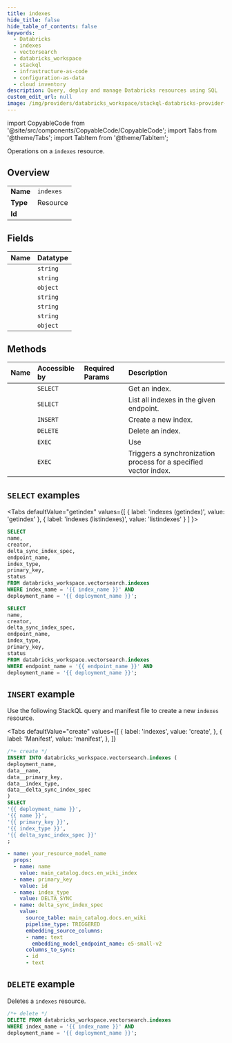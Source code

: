 ```yaml
---
title: indexes
hide_title: false
hide_table_of_contents: false
keywords:
  - Databricks
  - indexes
  - vectorsearch
  - databricks_workspace
  - stackql
  - infrastructure-as-code
  - configuration-as-data
  - cloud inventory
description: Query, deploy and manage Databricks resources using SQL
custom_edit_url: null
image: /img/providers/databricks_workspace/stackql-databricks-provider-featured-image.png
---
```


import CopyableCode from '@site/src/components/CopyableCode/CopyableCode';
import Tabs from '@theme/Tabs';
import TabItem from '@theme/TabItem';

Operations on a <code>indexes</code> resource.  

## Overview
<table><tbody>
<tr><td><b>Name</b></td><td><code>indexes</code></td></tr>
<tr><td><b>Type</b></td><td>Resource</td></tr>
<tr><td><b>Id</b></td><td><CopyableCode code="databricks_workspace.vectorsearch.indexes" /></td></tr>
</tbody></table>

## Fields
| Name | Datatype |
|:-----|:---------|
| <CopyableCode code="name" /> | `string` |
| <CopyableCode code="creator" /> | `string` |
| <CopyableCode code="delta_sync_index_spec" /> | `object` |
| <CopyableCode code="endpoint_name" /> | `string` |
| <CopyableCode code="index_type" /> | `string` |
| <CopyableCode code="primary_key" /> | `string` |
| <CopyableCode code="status" /> | `object` |

## Methods
| Name | Accessible by | Required Params | Description |
|:-----|:--------------|:----------------|:------------|
| <CopyableCode code="getindex" /> | `SELECT` | <CopyableCode code="index_name, deployment_name" /> | Get an index. |
| <CopyableCode code="listindexes" /> | `SELECT` | <CopyableCode code="endpoint_name, deployment_name" /> | List all indexes in the given endpoint. |
| <CopyableCode code="createindex" /> | `INSERT` | <CopyableCode code="deployment_name" /> | Create a new index. |
| <CopyableCode code="deleteindex" /> | `DELETE` | <CopyableCode code="index_name, deployment_name" /> | Delete an index. |
| <CopyableCode code="querynextpage" /> | `EXEC` | <CopyableCode code="index_name, deployment_name" /> | Use |
| <CopyableCode code="syncindex" /> | `EXEC` | <CopyableCode code="index_name, deployment_name" /> | Triggers a synchronization process for a specified vector index. |

## `SELECT` examples

<Tabs
    defaultValue="getindex"
    values={[
        { label: 'indexes (getindex)', value: 'getindex' },
        { label: 'indexes (listindexes)', value: 'listindexes' }
    ]
}>
<TabItem value="getindex">

```sql
SELECT
name,
creator,
delta_sync_index_spec,
endpoint_name,
index_type,
primary_key,
status
FROM databricks_workspace.vectorsearch.indexes
WHERE index_name = '{{ index_name }}' AND
deployment_name = '{{ deployment_name }}';
```

</TabItem>
<TabItem value="listindexes">

```sql
SELECT
name,
creator,
delta_sync_index_spec,
endpoint_name,
index_type,
primary_key,
status
FROM databricks_workspace.vectorsearch.indexes
WHERE endpoint_name = '{{ endpoint_name }}' AND
deployment_name = '{{ deployment_name }}';
```

</TabItem>
</Tabs>

## `INSERT` example

Use the following StackQL query and manifest file to create a new <code>indexes</code> resource.

<Tabs
    defaultValue="create"
    values={[
        { label: 'indexes', value: 'create', },
        { label: 'Manifest', value: 'manifest', },
    ]}
>
<TabItem value="create">

```sql
/*+ create */
INSERT INTO databricks_workspace.vectorsearch.indexes (
deployment_name,
data__name,
data__primary_key,
data__index_type,
data__delta_sync_index_spec
)
SELECT 
'{{ deployment_name }}',
'{{ name }}',
'{{ primary_key }}',
'{{ index_type }}',
'{{ delta_sync_index_spec }}'
;
```

</TabItem>
<TabItem value="manifest">

```yaml
- name: your_resource_model_name
  props:
  - name: name
    value: main_catalog.docs.en_wiki_index
  - name: primary_key
    value: id
  - name: index_type
    value: DELTA_SYNC
  - name: delta_sync_index_spec
    value:
      source_table: main_catalog.docs.en_wiki
      pipeline_type: TRIGGERED
      embedding_source_columns:
      - name: text
        embedding_model_endpoint_name: e5-small-v2
      columns_to_sync:
      - id
      - text

```

</TabItem>
</Tabs>

## `DELETE` example

Deletes a <code>indexes</code> resource.

```sql
/*+ delete */
DELETE FROM databricks_workspace.vectorsearch.indexes
WHERE index_name = '{{ index_name }}' AND
deployment_name = '{{ deployment_name }}';
```
